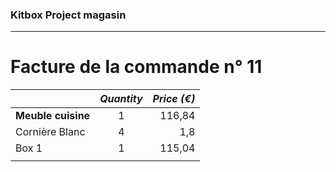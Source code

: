 ### Kitbox Project magasin
---
# Facture de la commande n° 11
||*Quantity*|*Price (€)*|
| -|:-:| -:|
|**Meuble cuisine**|1|116,84|
|Cornière Blanc|4|1,8|
|Box 1|1|115,04|
|||
